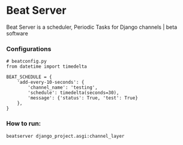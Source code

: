 # Beat Server

Beat Server is a scheduler, Periodic Tasks for Django channels | beta software


### Configurations

    # beatconfig.py
    from datetime import timedelta

    BEAT_SCHEDULE = {
        'add-every-10-seconds': {
            'channel_name': 'testing',
            'schedule': timedelta(seconds=30),
            'message': {'status': True, 'test': True}
        },
    }

### How to run:

    beatserver django_project.asgi:channel_layer
